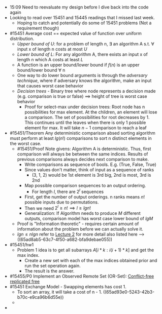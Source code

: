 - 15:09 Need to reevaluate my design before I dive back into the code again
- Looking to read over 15451 and 15445 readings that I missed last week.
	- Hoping to catch and potentially do some of 15451 problems (Not a requirement though)
- #15451 Average cost == expected value of function over uniform distribution.
	- *Upper bound of U*: for a problem of length n, $\exists$ an algorithm A s.t. $\forall$ input x of length n costs at most $U$
	- *Lower bound of $L$*: For any algorithm A, there exists an input x of length n which A costs at least $L$
	- A function is an upper bound/lower bound if $f(n)$ is an upper bound/lower bound $\forall$ n
	- One way to do lower bound arguments is through the *adversary technique*, where if adversary knows the algorithm, make an input that causes worst case behavior
	- *Decision trees* - Binary tree where node represents a decision made (e.g. comparison is true or false) $\implies$ height of tree is worst case behavior
		- Proof for select-max under decision trees: Root node has n possibilities for max element. At the children, an element will lose a comparison. The set of possibilities for root decreases by 1. This continues until the leaves when there is only 1 possible element for max. It will take $n-1$ comparison to reach a leaf
- #15451/Theorem Any deterministic comparison absed sorting algorithm must perform at least $lg(n!)$ comparisons to sort n distinct elements in the worst case.
	- #15451/Proof Note givens: Algorithm A is deterministic. Thus, first comparison will always be between the same indices. Results of previous comparisons always decides next comparison to make.
		- Write comparisons as sequence of bools. E.g. (True, False, True)
		- Since values don't matter, think of input as a sequence of ranks
			- (3, 1, 2) would be 1st element is 3rd big, 2nd is most, 3rd is 2nd
		- Map possible comparison sequences to an output ordering.
			- For length $l$, there are $2^l$ sequences
		- First, get the number of output orderings. n ranks means $n!$ possible inputs due to permutations.
		- Then we need $2^l\geq n!\implies l\geq lg n!$
		- Generalization: If Algorithm needs to produce $M$ different outputs, comparison model has worst case lower bound of $lg M$
	- Proof is "Information theoretic" - requires certain amount of information about the problem before we can actually solve it.
	- $lg n\leq nlgn$ refer to [Lecture 2](https://www.cs.cmu.edu/~15451-s24/lectures/lecture02-lower-bounds.pdf) for more detail also listed here --> ((65ad8ab5-63c7-4f50-a682-bfa9debae055))
- #15451/hw1
	- Problem 1 idea is to get all subarrays $A[i*k:i(i+1)*k]$ and get the max index.
		- Create a new set with each of the max indices obtained prior and run the set operation again.
		- The result is the answer.
- #15455/P0 Implement an Observed Remote Set (OR-Set): [Conflict-free replicated free](https://en.wikipedia.org/wiki/Conflict-free_replicated_data_type)
- #15451 Exchange Model - Swapping elements has cost 1.
	- To sort an array, it will take a cost of n - 1. ((65ad93e0-5243-42b3-b70c-e9ca96b6d55e))
	-
-